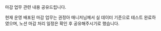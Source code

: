 마감 업무 관련 내용 공유드립니다.

현재 운영 배포된 마감 업무는 권정아 매니저님께서 실 데이터 기준으로 테스트 완료하였으며, 노션 마감 처리 일정은 확인 후 공유해주시기로 했습니다.